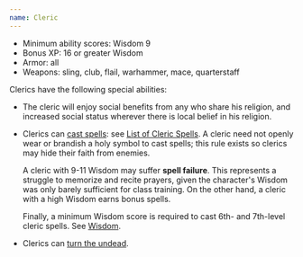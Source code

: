 ```yaml
---
name: Cleric
---
```



- Minimum ability scores: Wisdom 9
- Bonus XP: 16 or greater Wisdom
- Armor: all
- Weapons: sling, club, flail, warhammer, mace, quarterstaff

Clerics have the following special abilities:

- The cleric will enjoy social benefits from any who share his religion, and increased social status wherever there is local belief in his religion.


- Clerics can [cast spells](/dnd/spellcasting): see [List of Cleric Spells](/dnd/clericspells). A cleric need not openly wear or brandish a holy symbol to cast spells; this rule exists so clerics may hide their faith from enemies.

  A cleric with 9-11 Wisdom may suffer <strong>spell failure</strong>. This represents a struggle to memorize and recite prayers, given the character's Wisdom was only barely sufficient for class training. On the other hand, a cleric with a high Wisdom earns bonus spells.

  Finally, a minimum Wisdom score is required to cast 6th- and 7th-level cleric spells. See [Wisdom](/dnd/wisdom).

- Clerics can [turn the undead](/dnd/turnundead).
